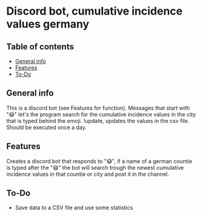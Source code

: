 # Discord bot, cumulative incidence values germany

## Table of contents
* [General info](#general-info)
* [Features](#Features)
* [To-Do](#To-Do)

## General info
This is a discord bot (see Features for function). Messages that start with "😷" let's the program search for the cumulative incidence values in the city that is typed behind the emoji. !update, updates the values in the csv file. Should be executed once a day.

## Features

Creates a discord bot that responds to "😷", if a name of a german countie is typed after the "😷" the bot will search trough the newest cumulative incidence values in that countie or city and post it in the channel.

## To-Do
* Save data to a CSV file and use some statistics 

